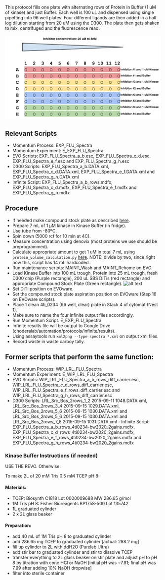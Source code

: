 
This protocol fills one plate with alternating rows of Protein in Buffer (1 uM of kinase) and just Buffer. Each well is 100 uL and dispensed using single pipetting into 96 well plates. Four different ligands are then added in a half log dilution starting from 20 uM using the D300. The plate then gets shaken to mix, centrifuged and the fluorescence read.

![alt text](img/inhibitorsetup.png "Inhibitor_setup.png")

## Relevant Scripts 
- Momentum Process: EXP_FLU_Spectra
- Momentum Experiment: E_EXP_FLU_Spectra
- EVO Scripts: EXP_FLU_Spectra_a_b.esc, EXP_FLU_Spectra_c_d.esc, EXP_FLU_Spectra_e_f.esc and EXP_FLU_Spectra_g_h.esc
- D300 Scripts: EXP_FLU_Spectra_a_b.DATA.xml, EXP_FLU_Spectra_c_d.DATA.xml, EXP_FLU_Spectra_e_f.DATA.xml and EXP_FLU_Spectra_g_h.DATA.xml 
- Infinite Script: EXP_FLU_Spectra_a_b_rows.mdfx, EXP_FLU_Spectra_c_d.mdfx, EXP_FLU_Spectra_e_f.mdfx and EXP_FLU_Spectra_g_h.mdfx

## Procedure
- If needed make compound stock plate as described [here](https://github.com/choderalab/wetlab-protocols/blob/updates/Compound_Stock_Plate_Preparation/Compound_Stock_Plate_Preparation.md).
- Prepare 7 mL of 1 µM kinase in Kinase Buffer (in fridge).
- Use tube from -80ºC.
- Spin down (5000 rcf for 10 min at 4C).
- Measure concentration using denovix (most proteins we use should be preprogrammed).
- Calculate appropriate amount to get 1 uM in total 7 mL using `protein_volume_calculation.py` [here](https://github.com/choderalab/wetlab-protocols/blob/updates/Frequent_calculations_during_experiment_preparation/WIP_python_scripts/protein_volume_calculation.py). NOTE: divide by two, since right now this, script has 14 mL hardcoded.
- Run maintenance scripts: MAINT_Wash and MAINT_Rehome on EVO.
- Load Kinase Buffer into 100 mL trough, Protein into 25 mL trough, fresh D300 chip (Purple rectangle), 200 uL SBS DiTis (red rectangle) and appropriate Compound Stock Plate (Green rectangle).
![alt text](img/EVO_deck.png "EVO_deck.png")
- Set DiTi position on EVOware.
- Set the compound stock plate aspiration position on EVOware (Step 16 on EVOware scripts). 
- Place 1 clean 4ti_0234 (96 well, clear) plate in Stack 4 of cytomat (Nest 1).
- Make sure to name the four infinite output files accordingly.
- Run Momentum Script. E_EXP_FLU_Spectra
- Infinite results file will be output to Google Drive (choderalab/automation/protocols/infinite/results).
- Using assaytools run `xml2png --type spectra *.xml` on output xml files.
- Record waste in waste carboy tally.

## Former scripts that perform the same function:
- Momentum Process: WIP_LRL_FLU_Spectra
- Momentum Experiment: E_WIP_LRL_FLU_Spectra
- EVO Scripts: WIP_LRL_FLU_Spectra_a_b_rows_diff_carrier.esc, WIP_LRL_FLU_Spectra_c_d_rows_diff_carrier.esc, WIP_LRL_FLU_Spectra_e_f_rows_diff_carrier.esc and WIP_LRL_FLU_Spectra_g_h_rows_diff_carrier.esc
- D300 Scripts: LRL_Src_Bos_2rows_1_2 2015-09-11 1048.DATA.xml, LRL_Src_Bos_2rows_3_4 2015-09-15 1029.DATA.xml, LRL_Src_Bos_2rows_5_6 2015-09-15 1030.DATA.xml and LRL_Src_Bos_2rows_5_6 2015-09-15 1030.DATA.xml and LRL_Src_Bos_2rows_7_8 2015-09-15 1031.DATA.xml - Infinite Script: EXP_FLU_Spectra_a_b_rows_4ti0234-bw2020_2gains.mdfx, EXP_FLU_Spectra_c_d_rows_4ti0234-bw2020_2gains.mdfx, EXP_FLU_Spectra_e_f_rows_4ti0234-bw2020_2gains.mdfx and EXP_FLU_Spectra_g_h_rows_4ti0234-bw2020_2gains.mdfx

### Kinase Buffer Instructions (if needed)

USE THE REVO. Otherwise:

To make 2L of 20 mM Tris 0.5 mM TCEP pH 8:

#### Materials:
- TCEP: Biosynth C1818 Lot 0000009688 MW 286.65 g/mol
- 1M Tris pH 8: Fisher Bioreagents BP1758-500 Lot 135742
- 1L graduated cylinder
- 2 x 2L glass beaker

#### Preparation:
- add 40 mL of 1M Tris pH 8 to graduated cylinder
- add 286.65 mg TCEP to graduated cylinder [actual: 288.2 mg]
- fill up cylinder to 2L with ddH2O (Purelab Ultra)
- add stir bar to graduated cylinder and stir to dissolve TCEP
- transfer everything to 2L glass beaker on stir plate and adjust pH to pH 8 by titration with conc HCl or NaOH [initial pH was ~7.81; final pH was 7.99 after adding 10% NaOH dropwise]
- filter into sterile container

